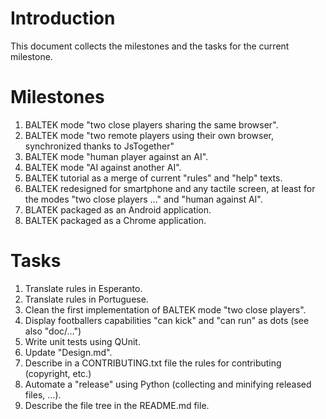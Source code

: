 # Introduction

This document collects the milestones and the tasks for the current milestone.

# Milestones

1. BALTEK mode "two close players sharing the same browser".
2. BALTEK mode "two remote players using their own browser, synchronized thanks to JsTogether"
3. BALTEK mode "human player against an AI".
4. BALTEK mode "AI against another AI".
5. BALTEK tutorial as a merge of current "rules" and "help" texts.
6. BALTEK redesigned for smartphone and any tactile screen, at least for the modes "two close players ..." and "human against AI".
7. BLATEK packaged as an Android application.
8. BALTEK packaged as a Chrome application.

# Tasks

1. Translate rules in Esperanto.
2. Translate rules in Portuguese.
3. Clean the first implementation of BALTEK mode "two close players".
4. Display footballers capabilities "can kick" and "can run" as dots (see also "doc/...")
5. Write unit tests using QUnit.
6. Update "Design.md".
7. Describe in a CONTRIBUTING.txt file the rules for contributing (copyright, etc.)
8. Automate a "release" using Python (collecting and minifying released files, ...).
9. Describe the file tree in the README.md file.